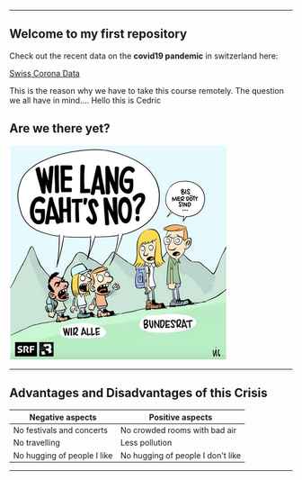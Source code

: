
***

## Welcome to my first repository

Check out the recent data on the **covid19 pandemic** in switzerland here:

[Swiss Corona Data](https://www.corona-data.ch/>)

This is the reason why we have to take this course remotely. The question we all have in mind....
Hello this is Cedric

## Are we there yet?

![](https://github.com/JosefineRuder/STA426_HS2020_JR/blob/master/picture_coronapandemia.PNG)


***

## Advantages and Disadvantages of this Crisis


Negative aspects | Positive aspects
---| ---
No festivals and concerts | No crowded rooms with bad air
No travelling | Less pollution
No hugging of people I like | No hugging of people I don't like

***
